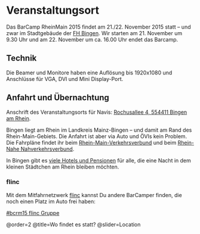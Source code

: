 # Veranstaltungsort

Das BarCamp RheinMain 2015 findet am 21./22. November 2015 statt – und zwar im Stadtgebäude der [FH Bingen](http://www.fh-bingen.de/hochschule/lage-und-anfahrt.html). Wir starten am 21. November um 9.30 Uhr und am 22. November um ca. 16.00 Uhr endet das Barcamp. 

## Technik

Die Beamer und Monitore haben eine Auflösung bis 1920x1080 und Anschlüsse für VGA, DVI und Mini Display-Port.

## Anfahrt und Übernachtung

Anschrift des Veranstaltungsorts für Navis: [Rochusallee 4, 554411 Bingen am Rhein](https://goo.gl/8YP2bU).

Bingen liegt am Rhein im Landkreis Mainz-Bingen – und damit am Rand des Rhein-Main-Gebiets. Die Anfahrt ist aber via Auto und ÖVIs kein Problem. Die Fahrpläne findet ihr beim [Rhein-Main-Verkehrsverbund](http://www.rmv.de/) und beim [Rhein-Nahe Nahverkehrsverbund](http://fahrplanauskunft.vrn.de/rnn/XSLT_TRIP_REQUEST2?).

In Bingen gibt es [viele Hotels und Pensionen](http://www.bingen.de/tourismus/touristische-angebote-und-service/uebernachten-in-bingen) für alle, die eine Nacht in dem kleinen Städtchen am Rhein bleiben möchten. 

### flinc

Mit dem Mitfahrnetzwerk [flinc](https://flinc.org) kannst Du andere BarCamper finden, die noch einen Platz im Auto frei haben:

<a href="https://flinc.org/groups/2397-barcamp-rheinmain-2015-bingen-21-22-11-2015" class="flincScheduleWidget" data-flinc-style="Grey" data-flinc-type="offer">#bcrm15 flinc Gruppe</a>

@order=2
@title=Wo findet es statt?
@slider=Location

